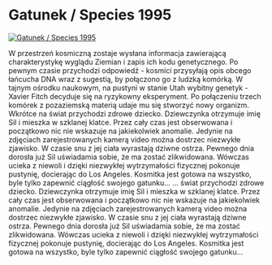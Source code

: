 Gatunek / Species 1995 
=============
[![Gatunek / Species 1995 ](http://vidos.pl/images/player.gif)](http://vidos.pl/gatunek-species-1995)

 W przestrzeń kosmiczną zostaje wysłana informacja zawierającą charakterystykę wyglądu Ziemian i zapis ich kodu genetycznego. Po pewnym czasie przychodzi odpowiedź - kosmici przysyłają opis obcego łańcucha DNA wraz z sugestią, by połączono go z ludzką komórką. W tajnym ośrodku naukowym, na pustyni w stanie Utah wybitny genetyk - Xavier Fitch decyduje się na ryzykowny eksperyment. Po połączeniu trzech komórek z pozaziemską materią udaje mu się stworzyć nowy organizm. Wkrótce na świat przychodzi zdrowe dziecko. Dziewczynka otrzymuje imię Sil i mieszka w szklanej klatce. Przez cały czas jest obserwowana i początkowo nic nie wskazuje na jakiekolwiek anomalie. Jedynie na zdjęciach zarejestrowanych kamerą video można dostrzec niezwykłe zjawisko. W czasie snu z jej ciała wyrastają dziwne ostrza. Pewnego dnia dorosła już Sil uświadamia sobie, że ma zostać zlikwidowana. Wówczas ucieka z niewoli i dzięki niezwykłej wytrzymałości fizycznej pokonuje pustynię, docierając do Los Angeles. Kosmitka jest gotowa na wszystko, byle tylko zapewnić ciągłość swojego gatunku...   ... świat przychodzi zdrowe dziecko. Dziewczynka otrzymuje imię Sil i mieszka w szklanej klatce. Przez cały czas jest obserwowana i początkowo nic nie wskazuje na jakiekolwiek anomalie. Jedynie na zdjęciach zarejestrowanych kamerą video można dostrzec niezwykłe zjawisko. W czasie snu z jej ciała wyrastają dziwne ostrza. Pewnego dnia dorosła już Sil uświadamia sobie, że ma zostać zlikwidowana. Wówczas ucieka z niewoli i dzięki niezwykłej wytrzymałości fizycznej pokonuje pustynię, docierając do Los Angeles. Kosmitka jest gotowa na wszystko, byle tylko zapewnić ciągłość swojego gatunku...
